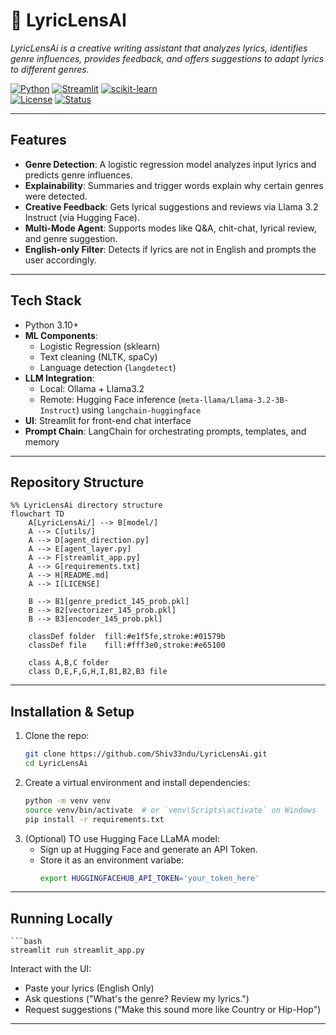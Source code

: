 # 🎵 LyricLensAI  
*LyricLensAi is a creative writing assistant that analyzes lyrics, identifies genre influences, provides feedback, and offers suggestions to adapt lyrics to different genres.*


[![Python](https://img.shields.io/badge/Python-3.10%2B-blue.svg)](https://www.python.org/) 
[![Streamlit](https://img.shields.io/badge/Frontend-Streamlit-FF4B4B.svg)](https://streamlit.io/) 
[![scikit-learn](https://img.shields.io/badge/ML-scikit--learn-F7931E.svg)](https://scikit-learn.org/stable/)  
[![License](https://img.shields.io/badge/License-MIT-green.svg)](LICENSE) 
[![Status](https://img.shields.io/badge/Project-Active-success.svg)]()  

---

##  Features

- **Genre Detection**: A logistic regression model analyzes input lyrics and predicts genre influences.
- **Explainability**: Summaries and trigger words explain why certain genres were detected.
- **Creative Feedback**: Gets lyrical suggestions and reviews via Llama 3.2 Instruct (via Hugging Face).
- **Multi-Mode Agent**: Supports modes like Q&A, chit-chat, lyrical review, and genre suggestion.
- **English-only Filter**: Detects if lyrics are not in English and prompts the user accordingly.

---

##  Tech Stack

- Python 3.10+  
- **ML Components**:
  - Logistic Regression (sklearn)
  - Text cleaning (NLTK, spaCy)
  - Language detection (`langdetect`)
- **LLM Integration**:
  - Local: Ollama + Llama3.2  
  - Remote: Hugging Face inference (`meta-llama/Llama-3.2-3B-Instruct`) using `langchain-huggingface`
- **UI**: Streamlit for front-end chat interface
- **Prompt Chain**: LangChain for orchestrating prompts, templates, and memory

---

##  Repository Structure

    %% LyricLensAi directory structure
    flowchart TD
        A[LyricLensAi/] --> B[model/]
        A --> C[utils/]
        A --> D[agent_direction.py]
        A --> E[agent_layer.py]
        A --> F[streamlit_app.py]
        A --> G[requirements.txt]
        A --> H[README.md]
        A --> I[LICENSE]
    
        B --> B1[genre_predict_145_prob.pkl]
        B --> B2[vectorizer_145_prob.pkl]
        B --> B3[encoder_145_prob.pkl]
    
        classDef folder  fill:#e1f5fe,stroke:#01579b
        classDef file    fill:#fff3e0,stroke:#e65100
    
        class A,B,C folder
        class D,E,F,G,H,I,B1,B2,B3 file


---

##  Installation & Setup

1. Clone the repo:
   ```bash
   git clone https://github.com/Shiv33ndu/LyricLensAi.git
   cd LyricLensAi

2. Create a virtual environment and install dependencies:
   ```bash
   python -m venv venv
   source venv/bin/activate  # or `venv\Scripts\activate` on Windows
   pip install -r requirements.txt

4. (Optional) TO use Hugging Face LLaMA model:
   - Sign up at Hugging Face and generate an API Token.
   - Store it as an environment variabe:
     ```bash
     export HUGGINGFACEHUB_API_TOKEN='your_token_here'

---

## Running Locally
    ```bash
    streamlit run streamlit_app.py
  

Interact with the UI:
- Paste your lyrics (English Only)
- Ask questions ("What's the genre? Review my lyrics.")
- Request suggestions ("Make this sound more like Country or Hip-Hop")

---


